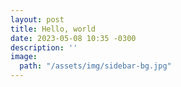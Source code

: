 ```yaml
---
layout: post
title: Hello, world
date: 2023-05-08 10:35 -0300
description: ''
image:
  path: "/assets/img/sidebar-bg.jpg"
---
```

